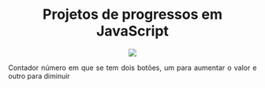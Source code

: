 
<h1 align="center">Projetos de progressos em JavaScript </h1>
<div align="center">
<img src= "https://github.com/Neves-Adriano/js.GV-barradeprogresso/issues/1#issue-1239345626" widh="700px" 
</div>
<p align="justify"> Contador número em que se tem dois botões, um para aumentar o valor e outro para diminuir </p>

